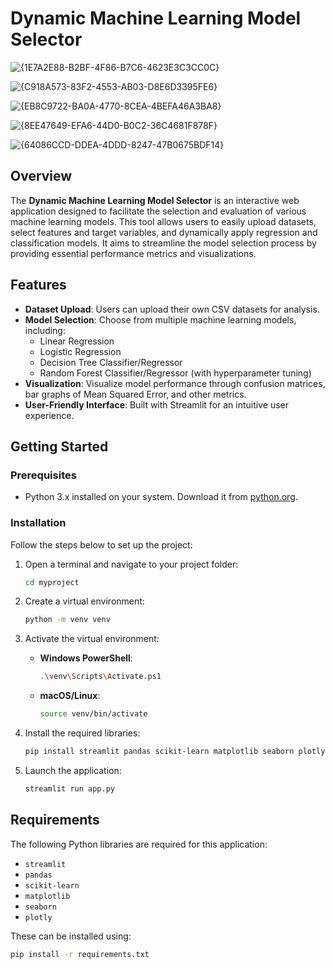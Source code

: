 # Dynamic Machine Learning Model Selector

![{1E7A2E88-B2BF-4F86-B7C6-4623E3C3CC0C}](https://github.com/user-attachments/assets/14c6cc48-b852-4e38-b97a-4b26a48bcef5)

![{C918A573-83F2-4553-AB03-D8E6D3395FE6}](https://github.com/user-attachments/assets/18fa3930-8b5f-4e30-9d87-f247ed54b234)

![{EB8C9722-BA0A-4770-8CEA-4BEFA46A3BA8}](https://github.com/user-attachments/assets/d8cd4b48-4788-4d66-9ca1-3478d2471b90)


![{8EE47649-EFA6-44D0-B0C2-36C4681F878F}](https://github.com/user-attachments/assets/50287d7e-a29d-4e51-88f6-dfa70979ccf2)

![{64086CCD-DDEA-4DDD-8247-47B0675BDF14}](https://github.com/user-attachments/assets/3cb76739-fc91-4b08-9f5a-9cc0d87465c9)


## Overview

The **Dynamic Machine Learning Model Selector** is an interactive web application designed to facilitate the selection and evaluation of various machine learning models. This tool allows users to easily upload datasets, select features and target variables, and dynamically apply regression and classification models. It aims to streamline the model selection process by providing essential performance metrics and visualizations.

## Features

- **Dataset Upload**: Users can upload their own CSV datasets for analysis.
- **Model Selection**: Choose from multiple machine learning models, including:
  - Linear Regression
  - Logistic Regression
  - Decision Tree Classifier/Regressor
  - Random Forest Classifier/Regressor (with hyperparameter tuning)
- **Visualization**: Visualize model performance through confusion matrices, bar graphs of Mean Squared Error, and other metrics.
- **User-Friendly Interface**: Built with Streamlit for an intuitive user experience.

## Getting Started

### Prerequisites

- Python 3.x installed on your system. Download it from [python.org](https://www.python.org/downloads/).

### Installation

Follow the steps below to set up the project:

1. Open a terminal and navigate to your project folder:
    ```bash
    cd myproject
    ```

2. Create a virtual environment:
    ```bash
    python -m venv venv
    ```

3. Activate the virtual environment:
    - **Windows PowerShell**:
      ```bash
      .\venv\Scripts\Activate.ps1
      ```
    - **macOS/Linux**:
      ```bash
      source venv/bin/activate
      ```

4. Install the required libraries:
    ```bash
    pip install streamlit pandas scikit-learn matplotlib seaborn plotly
    ```

5. Launch the application:
    ```bash
    streamlit run app.py
    ```

## Requirements

The following Python libraries are required for this application:

- `streamlit`
- `pandas`
- `scikit-learn`
- `matplotlib`
- `seaborn`
- `plotly`

These can be installed using:
```bash
pip install -r requirements.txt
